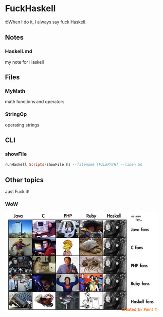 # FuckHaskell
🤓When I do it, I always say fuck Haskell.

## Notes
### Haskell.md
my note for Haskell

## Files
### MyMath

math functions and operators

### StringOp

operating strings

## CLI
### showFile

```haskell
runHaskell Scripts/showFile.hs --filename [FILEPATH] --linen 50
```


## Other topics

Just Fuck it!

### WoW

![](https://github.com/Freakwill/FuckHaskell/blob/master/langs.png?raw=true)

